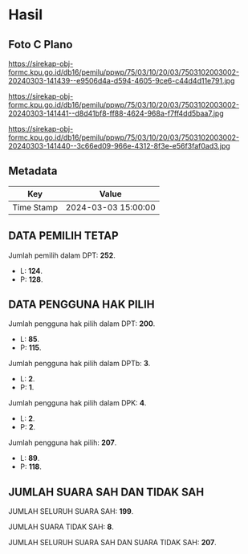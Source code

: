 # Hasil

## Foto C Plano

https://sirekap-obj-formc.kpu.go.id/db16/pemilu/ppwp/75/03/10/20/03/7503102003002-20240303-141439--e9506d4a-d594-4605-9ce6-c44d4d11e791.jpg

https://sirekap-obj-formc.kpu.go.id/db16/pemilu/ppwp/75/03/10/20/03/7503102003002-20240303-141441--d8d41bf8-ff88-4624-968a-f7ff4dd5baa7.jpg

https://sirekap-obj-formc.kpu.go.id/db16/pemilu/ppwp/75/03/10/20/03/7503102003002-20240303-141440--3c66ed09-966e-4312-8f3e-e56f3faf0ad3.jpg


## Metadata

| Key        | Value               |
| ---------- | ------------------- |
| Time Stamp | 2024-03-03 15:00:00 |


## DATA PEMILIH TETAP

Jumlah pemilih dalam DPT: **252**.
 * L: **124**.
 * P: **128**.

## DATA PENGGUNA HAK PILIH

Jumlah pengguna hak pilih dalam DPT: **200**.
 * L: **85**.
 * P: **115**.

Jumlah pengguna hak pilih dalam DPTb: **3**.
 * L: **2**.
 * P: **1**.

Jumlah pengguna hak pilih dalam DPK: **4**.
 * L: **2**.
 * P: **2**.

Jumlah pengguna hak pilih: **207**.
 * L: **89**.
 * P: **118**.

## JUMLAH SUARA SAH DAN TIDAK SAH

JUMLAH SELURUH SUARA SAH: **199**.

JUMLAH SUARA TIDAK SAH: **8**.

JUMLAH SELURUH SUARA SAH DAN SUARA TIDAK SAH: **207**.


